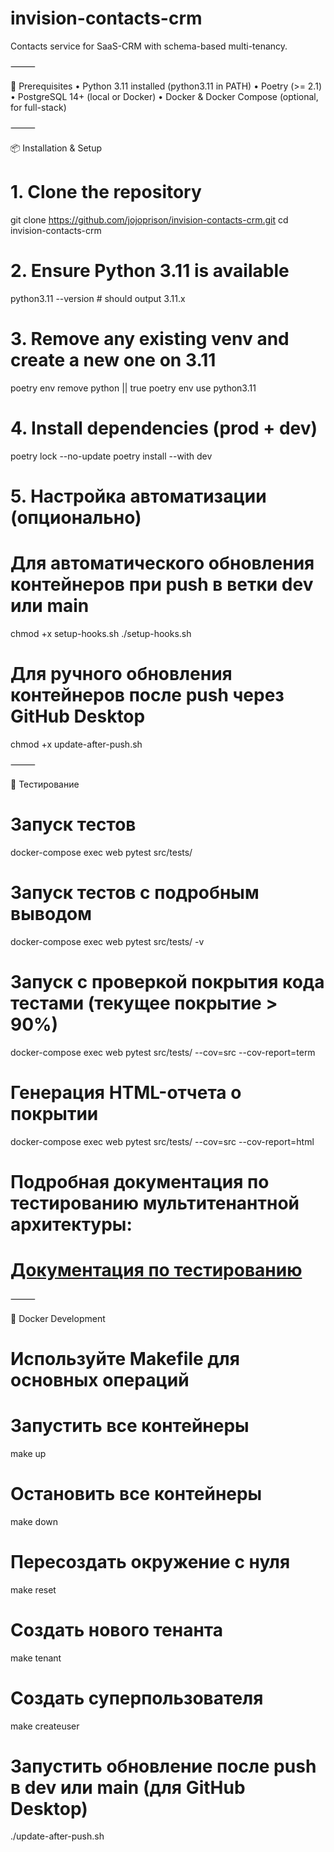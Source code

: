 # invision-contacts-crm

Contacts service for SaaS-CRM with schema-based multi-tenancy.

⸻

🚀 Prerequisites
•	Python 3.11 installed (python3.11 in PATH)
•	Poetry (>= 2.1)
•	PostgreSQL 14+ (local or Docker)
•	Docker & Docker Compose (optional, for full-stack)

⸻

📦 Installation & Setup

# 1. Clone the repository
git clone https://github.com/jojoprison/invision-contacts-crm.git
cd invision-contacts-crm

# 2. Ensure Python 3.11 is available
python3.11 --version   # should output 3.11.x

# 3. Remove any existing venv and create a new one on 3.11
poetry env remove python  || true
poetry env use python3.11

# 4. Install dependencies (prod + dev)
poetry lock --no-update
poetry install --with dev

# 5. Настройка автоматизации (опционально)

# Для автоматического обновления контейнеров при push в ветки dev или main
chmod +x setup-hooks.sh
./setup-hooks.sh

# Для ручного обновления контейнеров после push через GitHub Desktop
chmod +x update-after-push.sh

⸻

🧪 Тестирование

# Запуск тестов
docker-compose exec web pytest src/tests/

# Запуск тестов с подробным выводом
docker-compose exec web pytest src/tests/ -v

# Запуск с проверкой покрытия кода тестами (текущее покрытие > 90%)
docker-compose exec web pytest src/tests/ --cov=src --cov-report=term

# Генерация HTML-отчета о покрытии
docker-compose exec web pytest src/tests/ --cov=src --cov-report=html

# Подробная документация по тестированию мультитенантной архитектуры:
# [Документация по тестированию](src/tests/README.md)

⸻

🐳 Docker Development

# Используйте Makefile для основных операций

# Запустить все контейнеры
make up

# Остановить все контейнеры
make down

# Пересоздать окружение с нуля
make reset

# Создать нового тенанта
make tenant

# Создать суперпользователя
make createuser

# Запустить обновление после push в dev или main (для GitHub Desktop)
./update-after-push.sh
